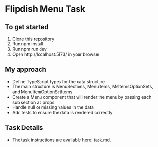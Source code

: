 # Flipdish Menu Task

## To get started
1. Clone this repository
2. Run npm install
3. Run npm run dev
4. Open http://localhost:5173/ in your browser

## My approach

* Define TypeScript types for the data structure
* The main structure is MenuSections, MenuItems, MeItemsOptionSets, and MenuItemOptionSetItems
* Create a Menu component that will render the menu by passing each sub section as props
* Handle null or missing values in the data
* Add tests to ensure the data is rendered correctly

## Task Details

* The task instructions are available here: [task.md](./task.md).
